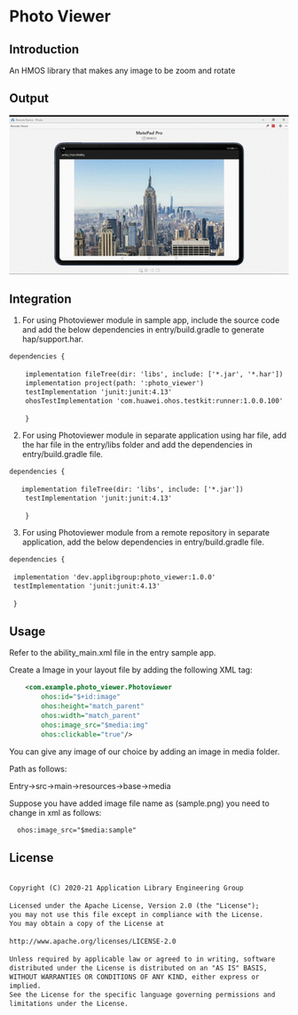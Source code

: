 
# Photo Viewer

## Introduction

An HMOS library that makes any image to be zoom and rotate

## Output

<img src="photoviewer (online-video-cutter.com).gif" width="800">



## Integration

1. For using Photoviewer module in sample app, include the source code and add the below dependencies in entry/build.gradle to generate hap/support.har.
```
dependencies {

    implementation fileTree(dir: 'libs', include: ['*.jar', '*.har'])
    implementation project(path: ':photo_viewer')
    testImplementation 'junit:junit:4.13'
    ohosTestImplementation 'com.huawei.ohos.testkit:runner:1.0.0.100'
    
    }
```
2. For using Photoviewer module in separate application using har file, add the har file in the entry/libs folder and add the dependencies in entry/build.gradle file.
```
dependencies {

   implementation fileTree(dir: 'libs', include: ['*.jar'])
    testImplementation 'junit:junit:4.13'
    
    }
```
3. For using Photoviewer module from a remote repository in separate application, add the below dependencies in entry/build.gradle file.
```
dependencies {

 implementation 'dev.applibgroup:photo_viewer:1.0.0'
 testImplementation 'junit:junit:4.13'
 
 }
```

## Usage

Refer to the ability_main.xml file in the entry sample app.

Create a Image in your layout file by adding the following XML tag:

``` xml
    <com.example.photo_viewer.Photoviewer
        ohos:id="$+id:image"
        ohos:height="match_parent"
        ohos:width="match_parent"
        ohos:image_src="$media:img"
        ohos:clickable="true"/>
```
You can give any image of our choice by adding an image in media folder.

Path as follows:

Entry->src->main->resources->base->media

Suppose you have added image file name as (sample.png) you need to change in xml as follows:
``` xml
  ohos:image_src="$media:sample"
```

## License
```

Copyright (C) 2020-21 Application Library Engineering Group

Licensed under the Apache License, Version 2.0 (the "License");
you may not use this file except in compliance with the License.
You may obtain a copy of the License at

http://www.apache.org/licenses/LICENSE-2.0

Unless required by applicable law or agreed to in writing, software
distributed under the License is distributed on an "AS IS" BASIS,
WITHOUT WARRANTIES OR CONDITIONS OF ANY KIND, either express or implied.
See the License for the specific language governing permissions and
limitations under the License.


```
